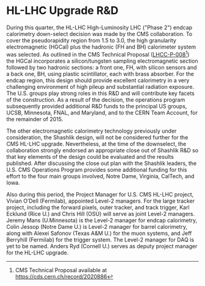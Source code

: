 # HL-LHC Upgrade R&D

During this quarter, the HL-LHC High-Luminosity LHC ("Phase 2") endcap calorimetry down-select decision was made by the CMS collaboration.  To cover the pseudorapidity region from 1.5 to 3.0, the high granularity electromagnetic (HGCal) plus the hadronic (FH and BH) calorimeter system was selected.  As outlined in the CMS Technical Proposal ([LHCC-P-008](https://cds.cern.ch/record/2020886?ln=en)[^ref-tp]) the HGCal incorporates a silicon/tungsten sampling electromagnetic section followed by two hadronic sections: a front one, FH, with silicon sensors and a back one, BH, using plastic scintillator, each with brass absorber.  For the endcap region, this design should provide excellent calorimetry in a very challenging environment of high pileup and substantial radiation exposure.  The U.S. groups play strong roles in this R&D and will contribute key facets of the construction.  As a result of the decision, the operations program subsequently provided additional R&D funds to the principal US groups, UCSB, Minnesota, FNAL, and Maryland, and to the CERN Team Account, for the remainder of 2015.  

[^ref-tp]: CMS Technical Proposal available at https://cds.cern.ch/record/2020886

The other electromagnetic calorimetry technology previously under consideration, the Shashlik design, will not be considered further for the CMS HL-LHC upgrade.  Nevertheless, at the time of the downselect, the collaboration strongly endorsed an appropriate close out of Shashlik R&D so that key elements of the design could be evaluated and the results published.  After discussing the close out plan with the Shashlik leaders, the U.S. CMS Operations Program provides some additional funding for this effort to the four main groups involved, Notre Dame, Virginia, CalTech, and Iowa. 

Also during this period, the Project Manager for U.S. CMS HL-LHC project, Vivian O’Dell (Fermilab), appointed Level-2 managers.  For the large tracker project, including the forward pixels, outer tracker, and track trigger, Karl Ecklund (Rice U.) and Chris Hill (OSU) will serve as joint Level-2 managers.  Jeremy Mans (U.Minnesota) is the Level-2 manager for endcap calorimetry, Colin Jessop (Notre Dame U.) is Level-2 manager for barrel calorimetry, along with Alexei Safonov (Texas A&M U.) for the muon systems, and Jeff Berryhill (Fermilab) for the trigger system.  The Level-2 manager for DAQ is yet to be named.  Anders Ryd (Cornell U.) serves as deputy project manager for the HL-LHC upgrade.



